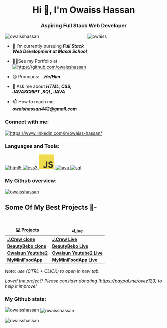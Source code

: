 

<h1 align="center">Hi 👋, I'm Owaiss Hassan</h1>

<h3 align="center">Aspiring Full Stack Web Developer</h3>
<img align="right" src="https://user-images.githubusercontent.com/101388764/185340889-4ed8dcc4-b5d4-4001-97a0-9ce8057c4c56.jpg" alt="owaiss" height="240" width="240" />

<p align="left"> <img src="https://komarev.com/ghpvc/?username=owaisshassan&label=Profile%20views&color=0e75b6&style=flat" alt="owaisshassan" /> </p>



- 🌱 I’m currently pursuing ***Full Stack Web Development at Masai School***

- 👨‍💻See my Portfolio at <a target="_blank" href="https://owaiss-portfolio.netlify.app/" ><img align="center" src="https://cloud.githubusercontent.com/assets/17016297/18839843/0e06a67a-83d2-11e6-993a-b35a182500e0.png" alt="https://github.com/owaisshassan" height="40" width="40" /></a>

- 😄 Pronouns: ...***He/Him***
- 💬 Ask me about ***HTML, CSS, JAVASCRIPT ,SQL, JAVA***
- 📫 How to reach me ***owaishassan442@gmail.com***

<h3 align="left">Connect with me:</h3>
<p align="left">
<a target="_blank" href="https://www.linkedin.com/in/owaiss-hassan/" ><img align="center" src="https://raw.githubusercontent.com/rahuldkjain/github-profile-readme-generator/master/src/images/icons/Social/linked-in-alt.svg" alt="https://www.linkedin.com/in/owaiss-hassan/" height="30" width="40" /></a>
</p>

<h3 align="left">Languages and Tools:</h3>
<p align="left"> <a target="_blank" href="https://www.w3.org/html/"  rel="noreferrer"> <img src="https://img.icons8.com/external-flaticons-lineal-color-flat-icons/2x/external-html-5-mobile-app-development-flaticons-lineal-color-flat-icons.png"  alt="html5" width="50" height="50"/> </a><a target="_blank" href="https://www.w3schools.com/css/" rel="noreferrer"> <img src="https://img.icons8.com/external-flat-juicy-fish/2x/external-css-coding-and-development-flat-flat-juicy-fish.png" alt="css3" width="50" height="50"/> </a><a target="_blank" href="https://developer.mozilla.org/en-US/docs/Web/JavaScript" rel="noreferrer"> <img src="https://raw.githubusercontent.com/devicons/devicon/master/icons/javascript/javascript-original.svg" alt="javascript" width="50" height="50"/> </a>
<a target="_blank" href="https://developer.mozilla.org/en-US/docs/Web/Java"  rel="noreferrer"> <img src="https://image.shutterstock.com/image-vector/java-programming-language-art-logo-260nw-2097680263.jpg" alt="java" width="45" height="50"/> </a><a target="_blank" href="https://developer.mozilla.org/en-US/docs/Web/SQL" rel="noreferrer"> <img src="https://user-images.githubusercontent.com/101388764/185338546-e7ce22d1-f03a-4596-83b9-0112e5f22420.png" alt="sql" width="50" height="50"/> </a></p>

<h3 align="left" >My Github overview: </h3>
<p align="left" width="100" > <a href="https://github.com/ryo-ma/github-profile-trophy"><img  display="flex"  src="https://github-profile-trophy.vercel.app/?username=owaisshassan&column=6&margin-w=15&margin-h=15&theme=onedark" alt="owaisshassan" /></a> </p>

## Some Of My Best Projects 🚀-

  <br />
  <table>
    <thead align="center">
      <tr border: none;>
        <td><b>💻 Projects</b></td>
         <td><b> ♦️Live </b></td>
      </tr>
    </thead>
    <tbody>
       <tr>
	   <td><a target="_blank"  href="https://github.com/Ashirvad121/J.Crew---Unit-2" ><b> J.Crew clone</b></a></td>
           <td><a target="_blank"  href="https://resonant-puppy-8f1ee8.netlify.app/" ><b> J.Crew Live</b></a></td>
       </tr>
       <tr>
          <td><a target="_blank"  href="https://github.com/Kapil7982/unit3project/tree/main/BeboBeauty"><b> BeautyBebo clone</b></a></td>
          <td><a target="_blank"  href="https://playful-biscochitos-3f878c.netlify.app/"><b> BeautyBebo Live</b></a></td>
      </tr>
        </tr>
       <tr>
          <td><a target="_blank"  href="https://github.com/owaisshassan/MyYoutube2"><b>Owaisun Youtube2</b></a></td>
          <td><a target="_blank"  href="https://delicate-truffle-698870.netlify.app/"><b> Owaisun Youtube2 Live</b></a></td>
      </tr>
        </tr>
       <tr>
          <td><a target="_blank"  href="https://github.com/owaisshassan/MyMiniFoodApp"><b> MyMiniFoodApp</b></a></td>
          <td><a target="_blank"  href="https://astonishing-pony-72963d.netlify.app/"><b> MyMiniFoodApp Live</b></a></td>
      </tr>
       </tbody>
  </table>
  
  <p><i>Note: use (CTRL + CLICK) to open in new tab.</i></p>
  
<i>Loved the project? Please consider donating (https://paypal.me/ovee123) to help it improve!</i>

<h3 align="left" >My Github stats: </h3>
<p><img align="left" src="https://github-readme-stats.vercel.app/api/top-langs?username=owaisshassan&show_icons=true&locale=en&layout=compact" alt="owaisshassan" /></p>

<p>&nbsp;<img align="center" src="https://github-readme-stats.vercel.app/api?username=owaisshassan&show_icons=true&locale=en" alt="owaisshassan" width="400"/></p>

<p><img align="center" src="https://github-readme-streak-stats.herokuapp.com/?user=owaisshassan&" alt="owaisshassan" /></p>

